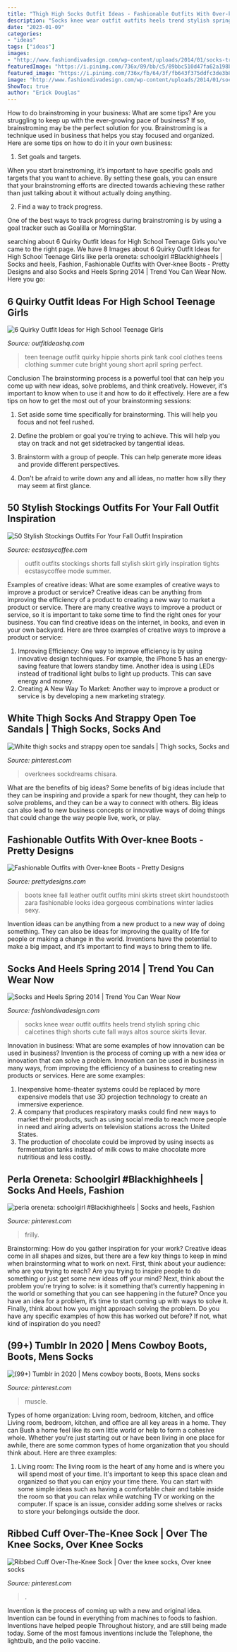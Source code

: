 ```yaml
---
title: "Thigh High Socks Outfit Ideas - Fashionable Outfits With Over-knee Boots"
description: "Socks knee wear outfit outfits heels trend stylish spring chic calcetines thigh shorts cute fall ways altos source skirts llevar"
date: "2023-01-09"
categories:
- "ideas"
tags: ["ideas"]
images:
- "http://www.fashiondivadesign.com/wp-content/uploads/2014/01/socks-trend-4.jpg"
featuredImage: "https://i.pinimg.com/736x/89/bb/c5/89bbc510d47fa62a198b94099f8c2dbe.jpg"
featured_image: "https://i.pinimg.com/736x/fb/64/3f/fb643f375ddfc3de3b8cc7423862369f.jpg"
image: "http://www.fashiondivadesign.com/wp-content/uploads/2014/01/socks-trend-4.jpg"
ShowToc: true
author: "Erick Douglas"
---
```



How to do brainstroming in your business: What are some tips?
Are you struggling to keep up with the ever-growing pace of business? If so, brainstroming may be the perfect solution for you. Brainstroming is a technique used in business that helps you stay focused and organized. Here are some tips on how to do it in your own business: 
1. Set goals and targets.

When you start brainstroming, it’s important to have specific goals and targets that you want to achieve. By setting these goals, you can ensure that your brainstroming efforts are directed towards achieving these rather than just talking about it without actually doing anything. 

2. Find a way to track progress.

One of the best ways to track progress during brainstroming is by using a goal tracker such as Goalilla or MorningStar.

	

		
searching about 6 Quirky Outfit Ideas for High School Teenage Girls you've came to the right page. We have 8 Images about 6 Quirky Outfit Ideas for High School Teenage Girls like perla oreneta: schoolgirl #Blackhighheels | Socks and heels, Fashion, Fashionable Outfits with Over-knee Boots - Pretty Designs and also Socks and Heels Spring 2014 | Trend You Can Wear Now. Here you go:
		
    
## 6 Quirky Outfit Ideas For High School Teenage Girls

<img loading=lazy src="http://outfitideashq.com/wp-content/uploads/2014/08/quirky-high-school-teenage-girls-outfit-ideas-5.jpg" onerror="this.onerror=null;this.src='https://tse4.mm.bing.net/th?id=OIP.1nt9tf91HA6CyzwaeD6N4gHaJ5&amp;pid=15.1';" alt="6 Quirky Outfit Ideas for High School Teenage Girls">

_Source: outfitideashq.com_

>teen teenage outfit quirky hippie shorts pink tank cool clothes teens clothing summer cute bright young short april spring perfect. 

	

Conclusion
The brainstorming process is a powerful tool that can help you come up with new ideas, solve problems, and think creatively. However, it's important to know when to use it and how to do it effectively. Here are a few tips on how to get the most out of your brainstorming sessions:
1. Set aside some time specifically for brainstorming. This will help you focus and not feel rushed.

2. Define the problem or goal you're trying to achieve. This will help you stay on track and not get sidetracked by tangential ideas.

3. Brainstorm with a group of people. This can help generate more ideas and provide different perspectives.

4. Don't be afraid to write down any and all ideas, no matter how silly they may seem at first glance.

    
## 50 Stylish Stockings Outfits For Your Fall Outfit Inspiration

<img loading=lazy src="https://i2.wp.com/www.ecstasycoffee.com/wp-content/uploads/2016/10/Stockings-Outfit-22.jpg?resize=380%2C602" onerror="this.onerror=null;this.src='https://tse1.mm.bing.net/th?id=OIP.9QWYJpkbGsgiwfiIJA7nqAAAAA&amp;pid=15.1';" alt="50 Stylish Stockings Outfits For Your Fall Outfit Inspiration">

_Source: ecstasycoffee.com_

>outfit outfits stockings shorts fall stylish skirt girly inspiration tights ecstasycoffee mode summer. 

	

Examples of creative ideas: What are some examples of creative ways to improve a product or service?
Creative ideas can be anything from improving the efficiency of a product to creating a new way to market a product or service. There are many creative ways to improve a product or service, so it is important to take some time to find the right ones for your business. You can find creative ideas on the internet, in books, and even in your own backyard. Here are three examples of creative ways to improve a product or service: 
1. Improving Efficiency: One way to improve efficiency is by using innovative design techniques. For example, the iPhone 5 has an energy-saving feature that lowers standby time. Another idea is using LEDs instead of traditional light bulbs to light up products. This can save energy and money. 
2. Creating A New Way To Market: Another way to improve a product or service is by developing a new marketing strategy.

    
## White Thigh Socks And Strappy Open Toe Sandals | Thigh Socks, Socks And

<img loading=lazy src="https://i.pinimg.com/736x/fb/64/3f/fb643f375ddfc3de3b8cc7423862369f.jpg" onerror="this.onerror=null;this.src='https://tse2.mm.bing.net/th?id=OIP.FK9742wpajngYC2HibH_1AHaLH&amp;pid=15.1';" alt="White thigh socks and strappy open toe sandals | Thigh socks, Socks and">

_Source: pinterest.com_

>overknees sockdreams chisara. 

	

What are the benefits of big ideas?
Some benefits of big ideas include that they can be inspiring and provide a spark for new thought, they can help to solve problems, and they can be a way to connect with others. Big ideas can also lead to new business concepts or innovative ways of doing things that could change the way people live, work, or play.

    
## Fashionable Outfits With Over-knee Boots - Pretty Designs

<img loading=lazy src="http://www.prettydesigns.com/wp-content/uploads/2014/10/Gorgeous-Fall-Outfit-Idea-with-Over-Knee-Boots.jpg" onerror="this.onerror=null;this.src='https://tse3.mm.bing.net/th?id=OIP.ORPRV6Y87GSIHhr3sm36mQHaK2&amp;pid=15.1';" alt="Fashionable Outfits with Over-knee Boots - Pretty Designs">

_Source: prettydesigns.com_

>boots knee fall leather outfit outfits mini skirts street skirt houndstooth zara fashionable looks idea gorgeous combinations winter ladies sexy. 

	

Invention ideas can be anything from a new product to a new way of doing something. They can also be ideas for improving the quality of life for people or making a change in the world. Inventions have the potential to make a big impact, and it’s important to find ways to bring them to life.

    
## Socks And Heels Spring 2014 | Trend You Can Wear Now

<img loading=lazy src="http://www.fashiondivadesign.com/wp-content/uploads/2014/01/socks-trend-4.jpg" onerror="this.onerror=null;this.src='https://tse1.mm.bing.net/th?id=OIP.YPemh9Z2xqLn31lzwfNGrQHaLh&amp;pid=15.1';" alt="Socks and Heels Spring 2014 | Trend You Can Wear Now">

_Source: fashiondivadesign.com_

>socks knee wear outfit outfits heels trend stylish spring chic calcetines thigh shorts cute fall ways altos source skirts llevar. 

	

Innovation in business: What are some examples of how innovation can be used in business?
Invention is the process of coming up with a new idea or innovation that can solve a problem. Innovation can be used in business in many ways, from improving the efficiency of a business to creating new products or services. Here are some examples: 
1. Inexpensive home-theater systems could be replaced by more expensive models that use 3D projection technology to create an immersive experience. 
2. A company that produces respiratory masks could find new ways to market their products, such as using social media to reach more people in need and airing adverts on television stations across the United States. 
3. The production of chocolate could be improved by using insects as fermentation tanks instead of milk cows to make chocolate more nutritious and less costly. 

    
## Perla Oreneta: Schoolgirl #Blackhighheels | Socks And Heels, Fashion

<img loading=lazy src="https://i.pinimg.com/736x/89/bb/c5/89bbc510d47fa62a198b94099f8c2dbe.jpg" onerror="this.onerror=null;this.src='https://tse4.mm.bing.net/th?id=OIP.8LRpIoutwFA-rrWCWZO81QHaLH&amp;pid=15.1';" alt="perla oreneta: schoolgirl #Blackhighheels | Socks and heels, Fashion">

_Source: pinterest.com_

>frilly. 

	

Brainstorming: How do you gather inspiration for your work?
Creative ideas come in all shapes and sizes, but there are a few key things to keep in mind when brainstorming what to work on next. First, think about your audience: who are you trying to reach? Are you trying to inspire people to do something or just get some new ideas off your mind? Next, think about the problem you’re trying to solve: is it something that’s currently happening in the world or something that you can see happening in the future? Once you have an idea for a problem, it’s time to start coming up with ways to solve it. Finally, think about how you might approach solving the problem. Do you have any specific examples of how this has worked out before? If not, what kind of inspiration do you need?

    
## (99+) Tumblr In 2020 | Mens Cowboy Boots, Boots, Mens Socks

<img loading=lazy src="https://i.pinimg.com/736x/d3/24/92/d3249222603613d6383892cf664e6b43.jpg" onerror="this.onerror=null;this.src='https://tse1.mm.bing.net/th?id=OIP.Fi3wC5XElFgbturp43c13QHaL8&amp;pid=15.1';" alt="(99+) Tumblr in 2020 | Mens cowboy boots, Boots, Mens socks">

_Source: pinterest.com_

>muscle. 

	

Types of home organization: Living room, bedroom, kitchen, and office
Living room, bedroom, kitchen, and office are all key areas in a home. They can Bush a home feel like its own little world or help to form a cohesive whole. Whether you're just starting out or have been living in one place for awhile, there are some common types of home organization that you should think about. Here are three examples:
1. Living room: The living room is the heart of any home and is where you will spend most of your time. It's important to keep this space clean and organized so that you can enjoy your time there. You can start with some simple ideas such as having a comfortable chair and table inside the room so that you can relax while watching TV or working on the computer. If space is an issue, consider adding some shelves or racks to store your belongings outside the door.


    
## Ribbed Cuff Over-The-Knee Sock | Over The Knee Socks, Over Knee Socks

<img loading=lazy src="https://i.pinimg.com/736x/f9/1f/4a/f91f4a015094ae96e8c79e6925ed7415--overknee-socks-black-socks.jpg" onerror="this.onerror=null;this.src='https://tse4.mm.bing.net/th?id=OIP.ptRmvtUn6SZm56SpDWz7ugHaLH&amp;pid=15.1';" alt="Ribbed Cuff Over-The-Knee Sock | Over the knee socks, Over knee socks">

_Source: pinterest.com_

>. 

	

Invention is the process of coming up with a new and original idea. Invention can be found in everything from machines to foods to fashion. Inventions have helped people Throughout history, and are still being made today. Some of the most famous inventions include the Telephone, the lightbulb, and the polio vaccine.

